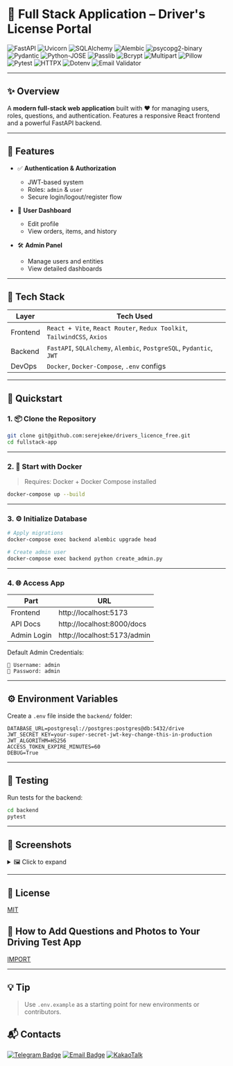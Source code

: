 # 🚀 Full Stack Application – Driver's License Portal

![FastAPI](https://img.shields.io/badge/FastAPI-0.104.1-green)
![Uvicorn](https://img.shields.io/badge/Uvicorn-0.24.0-blue)
![SQLAlchemy](https://img.shields.io/badge/SQLAlchemy-2.0.23-ff69b4)
![Alembic](https://img.shields.io/badge/Alembic-1.12.1-informational)
![psycopg2-binary](https://img.shields.io/badge/psycopg2--binary-2.9.9-blueviolet)
![Pydantic](https://img.shields.io/badge/Pydantic-2.5.0-brightgreen)
![Python-JOSE](https://img.shields.io/badge/python--jose-3.3.0-yellow)
![Passlib](https://img.shields.io/badge/passlib-1.7.4-orange)
![Bcrypt](https://img.shields.io/badge/bcrypt-4.0.1-lightgrey)
![Multipart](https://img.shields.io/badge/python--multipart-0.0.6-critical)
![Pillow](https://img.shields.io/badge/Pillow-10.1.0-blue)
![Pytest](https://img.shields.io/badge/pytest-7.4.3-red)
![HTTPX](https://img.shields.io/badge/httpx-0.25.2-success)
![Dotenv](https://img.shields.io/badge/python--dotenv-1.0.0-important)
![Email Validator](https://img.shields.io/badge/email--validator-2.1.0-lightblue)

---

## ✨ Overview

A **modern full-stack web application** built with ❤️ for managing users, roles, questions, and authentication. Features a responsive React frontend and a powerful FastAPI backend.

---

## 🔐 Features

- ✅ **Authentication & Authorization**
  - JWT-based system
  - Roles: `admin` & `user`
  - Secure login/logout/register flow

- 👤 **User Dashboard**
  - Edit profile
  - View orders, items, and history

- 🛠️ **Admin Panel**
  - Manage users and entities
  - View detailed dashboards

---

## 🧱 Tech Stack

| Layer     | Tech Used |
|-----------|-----------|
| Frontend  | `React + Vite`, `React Router`, `Redux Toolkit`, `TailwindCSS`, `Axios` |
| Backend   | `FastAPI`, `SQLAlchemy`, `Alembic`, `PostgreSQL`, `Pydantic`, `JWT` |
| DevOps    | `Docker`, `Docker-Compose`, `.env` configs |

---

## 🚀 Quickstart

### 1. 📦 Clone the Repository

```bash
git clone git@github.com:serejekee/drivers_licence_free.git
cd fullstack-app
```

---

### 2. 🐳 Start with Docker

> Requires: Docker + Docker Compose installed

```bash
docker-compose up --build
```

---

### 3. ⚙️ Initialize Database

```bash
# Apply migrations
docker-compose exec backend alembic upgrade head

# Create admin user
docker-compose exec backend python create_admin.py
```

---

### 4. 🌐 Access App

| Part       | URL |
|------------|-----|
| Frontend   | http://localhost:5173 |
| API Docs   | http://localhost:8000/docs |
| Admin Login | http://localhost:5173/admin |

Default Admin Credentials:

```
👤 Username: admin
🔑 Password: admin
```

---

## ⚙️ Environment Variables

Create a `.env` file inside the `backend/` folder:

```
DATABASE_URL=postgresql://postgres:postgres@db:5432/drive
JWT_SECRET_KEY=your-super-secret-jwt-key-change-this-in-production
JWT_ALGORITHM=HS256
ACCESS_TOKEN_EXPIRE_MINUTES=60
DEBUG=True
```

---

## 🧪 Testing

Run tests for the backend:

```bash
cd backend
pytest
```

---

## 📸 Screenshots

<details>
<summary>🖼️ Click to expand</summary>

| User Dashboard | Admin Panel |
|----------------|-------------|
|![user](https://github.com/user-attachments/assets/439b150b-4ed5-4bec-8236-c8219b07710b)| ![admin](https://github.com/user-attachments/assets/7c4e59e8-8c02-4ec6-af09-f30ef25e7e6b) |

</details>

---

## 🪪 License

[MIT](LICENSE)

## 📸 How to Add Questions and Photos to Your Driving Test App

[IMPORT](QUESTIONS&PHOTOS.md)

---


## 💡 Tip

> Use `.env.example` as a starting point for new environments or contributors.


## 📬 Contacts

[![Telegram Badge](https://img.shields.io/badge/Telegram-Contact-blue?style=flat&logo=telegram&logoColor=white)](https://t.me/spystars777)
[![Email Badge](https://img.shields.io/badge/Email-serejekee@inbox.ru-red?style=flat&logo=gmail&logoColor=white)](mailto:serejekee@inbox.ru)
[![KakaoTalk](https://img.shields.io/badge/KakaoTalk-serejekee-yellow?style=flat&logo=kakaotalk&logoColor=000000)](https://open.kakao.com/o/serejekee)
